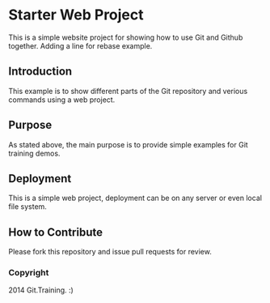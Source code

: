 # Starter Web Project
This is a simple website project for showing how to use Git and Github together. Adding a line for rebase example.

## Introduction 
This example is to show different parts of the Git repository and verious commands using a web project.

## Purpose
As stated above, the main purpose is to provide simple examples for Git training demos.

## Deployment
This is a simple web project, deployment can be on any server or even local file system.

## How to Contribute
Please fork this repository and issue pull requests for review.

### Copyright
2014 Git.Training. :)
